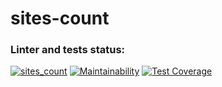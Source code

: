 # sites-count

### Linter and tests status:
[![sites_count](https://github.com/ram-alb/sites-count/actions/workflows/sites_count.yml/badge.svg)](https://github.com/ram-alb/sites-count/actions/workflows/sites_count.yml)
[![Maintainability](https://api.codeclimate.com/v1/badges/be0f49df72695bd70f09/maintainability)](https://codeclimate.com/github/ram-alb/sites-count/maintainability)
[![Test Coverage](https://api.codeclimate.com/v1/badges/be0f49df72695bd70f09/test_coverage)](https://codeclimate.com/github/ram-alb/sites-count/test_coverage)
